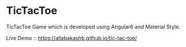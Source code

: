 # TicTacToe

TicTacToe Game which is developed using Angular6 and Material Style.

Live Demo :: https://allabakashb.github.io/tic-tac-toe/
